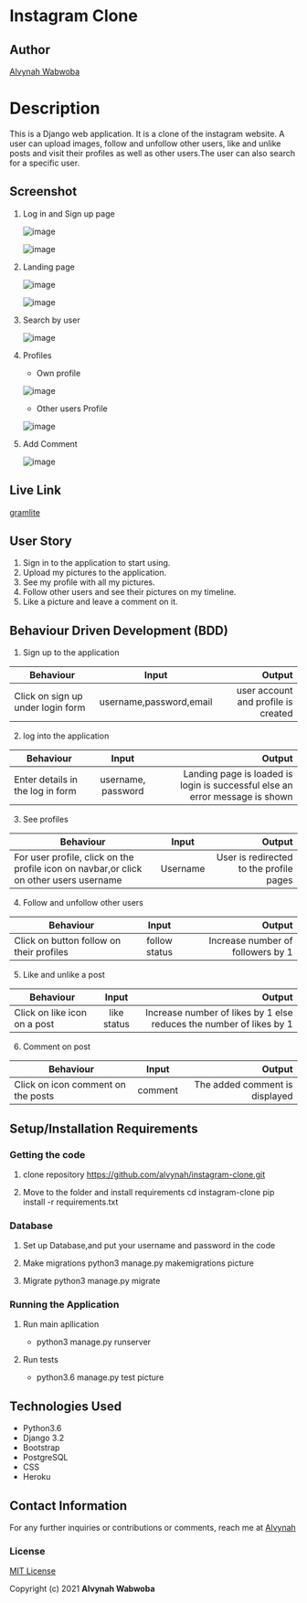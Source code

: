 # Instagram Clone 

## Author
 [Alvynah Wabwoba](https://github.com/alvynah)


# Description
This is a Django web application. It is a clone of the instagram website. A user can upload images, follow and unfollow other users, like and unlike posts and visit their profiles as well as other users.The user can also search for a specific user.

## Screenshot
1. Log in and Sign up page

    ![image](./static/images/signup.png)


    ![image](./static/images/login.png)


2. Landing page

    ![image](./static/images/landingpage1.png)

    ![image](./static/images/landingpage2.png)

3. Search by user 

    ![image](./static/images/searchNaomi.png)
    

4. Profiles
    * Own profile

    ![image](./static/images/profileUser.png)

    * Other users Profile

    ![image](./static/images/profileother.png)
 

5. Add Comment

    ![image](./static/images/comment.png)



## Live Link
[gramlite](https://gramlite.herokuapp.com/)

## User Story

1. Sign in to the application to start using.
2. Upload my pictures to the application.
3. See my profile with all my pictures.
4. Follow other users and see their pictures on my timeline.
5. Like a picture and leave a comment on it.


## Behaviour Driven Development (BDD)

1. Sign up to the application

|Behaviour 	           |    Input 	                 |       Output          |
|----------------------------------------------|:-----------------------------------:|-----------------------------:|       
| Click on sign up under login form   | username,password,email | user account and profile is created  | 

2. log into the application 

|Behaviour 	           |    Input 	                 |       Output          |
|----------------------------------------------|:-----------------------------------:|-----------------------------:|       
| Enter details in the log in form   | username, password| Landing page is loaded is login is successful else an error message is shown  | 


3. See profiles 

|Behaviour 	           |    Input 	                 |       Output          |
|----------------------------------------------|:-----------------------------------:|-----------------------------:|       
| For user profile, click on the profile icon on navbar,or click on other users username | Username| User is redirected to the profile pages  |  

4. Follow and unfollow other users

|Behaviour 	           |    Input 	                 |       Output          |
|----------------------------------------------|:-----------------------------------:|-----------------------------:|       
| Click on button follow on their profiles | follow status| Increase number of followers by 1  | 


5. Like and unlike a post

|Behaviour 	           |    Input 	                 |       Output          |
|----------------------------------------------|:-----------------------------------:|-----------------------------:|       
| Click on like icon on a post  | like status| Increase number of likes by 1 else reduces the number of likes by 1  |

6. Comment on post

|Behaviour 	           |    Input 	                 |       Output          |
|----------------------------------------------|:-----------------------------------:|-----------------------------:|       
| Click on icon comment on the posts | comment| The added comment is displayed  |  


## Setup/Installation Requirements
### Getting the code
1. clone repository
    https://github.com/alvynah/instagram-clone.git
    
2. Move to the folder and install requirements
    cd instagram-clone
    pip install -r requirements.txt
### Database

1. Set up Database,and put your username and password in the code

2. Make migrations
    python3 manage.py makemigrations picture

3. Migrate
   python3 manage.py migrate 
    
### Running the Application
1. Run main apllication
   * python3 manage.py runserver

2. Run tests
    
   * python3.6 manage.py test picture

## Technologies Used

* Python3.6
* Django 3.2
* Bootstrap
* PostgreSQL
* CSS
* Heroku

## Contact Information
For any further inquiries or contributions or comments, reach me at [Alvynah](juvatalvynah@gmail.com)
### License
[MIT License](https://github.com/alvynah/instagram-clone/blob/main/License)

Copyright (c) 2021 **Alvynah Wabwoba**